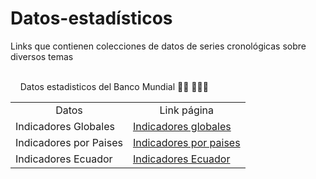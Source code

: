 # Datos-estadísticos
Links que contienen colecciones de datos de series cronológicas sobre diversos temas

<br>

<table style="width:100%">
&nbsp; &nbsp; Datos estadisticos del Banco Mundial 👋🏾 👩🏾‍💻
<br>
<tr>
  <td align="center">Datos</td>
<td align="center">Link página</td>

</tr>
  
 <tr>
<td>  Indicadores Globales     </td>

<td> <a href="https://datos.bancomundial.org/indicador">Indicadores globales</td>
</tr>
  <tr>
<td>  Indicadores por Paises     </td>

<td> <a href="https://datos.bancomundial.org/pais">Indicadores por paises </td>
</tr>
   <tr>
<td>  Indicadores Ecuador     </td>

<td> <a href="https://datos.bancomundial.org/pais/ecuador?view=chart">Indicadores Ecuador </td>
</tr>
